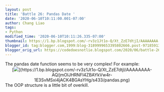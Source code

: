 ```yaml
---
layout: post
title: 'Battle 26: Pandas Date '
date: '2020-06-10T10:11:00.001-07:00'
author: Chang Liao
tags:
- Python
modified_time: '2020-06-10T10:11:26.335-07:00'
thumbnail: https://1.bp.blogspot.com/-rv3z1Jt1o-Q/Xt_ZzE7dtjI/AAAAAAAA-AQ/jmOlJHRNFl4ZBAYkVw4r-1E3SvMSxi4jACK4BGAsYHg/s72-c-d/pandas.png
blogger_id: tag:blogger.com,1999:blog-3189999653395802666.post-971859136959503895
blogger_orig_url: https://codedoesnotlie.blogspot.com/2020/06/battle-26-pandas-date.html
---
```



<div class="separator" style="clear: both; text-align: center;"> 
<div class="separator" style="clear: both; text-align: left;">The pandas date 
function seems to be very complex! For example:<div class="separator" 
style="clear: both; text-align: left;"> 
<div class="separator" style="clear: both; text-align: center;">[<img 
border="0" data-original-height="148" data-original-width="433" 
src="https://1.bp.blogspot.com/-rv3z1Jt1o-Q/Xt_ZzE7dtjI/AAAAAAAA-AQ/jmOlJHRNFl4ZBAYkVw4r-1E3SvMSxi4jACK4BGAsYHg/d/pandas.png" 
/>](https://1.bp.blogspot.com/-rv3z1Jt1o-Q/Xt_ZzE7dtjI/AAAAAAAA-AQ/jmOlJHRNFl4ZBAYkVw4r-1E3SvMSxi4jACK4BGAsYHg/s433/pandas.png)<div 
class="separator" style="clear: both; text-align: left;">The OOP structure is 
a little bit of overkill.<div class="separator" style="clear: both; 
text-align: left;"> 
<div class="separator" style="clear: both; text-align: left;"> 